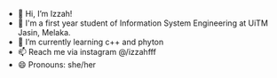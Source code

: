 - 👋 Hi, I’m Izzah!
- 👀 I'm a first year student of Information System Engineering at UiTM Jasin, Melaka. 
- 🌱 I’m currently learning c++ and phyton
- 📫 Reach me via instagram @/izzahfff
- 😄 Pronouns: she/her

<!---
y2kl3m0n4d3/y2kl3m0n4d3 is a ✨ special ✨ repository because its `README.md` (this file) appears on your GitHub profile.
You can click the Preview link to take a look at your changes.
--->
